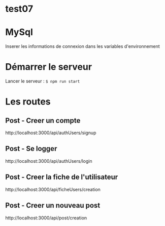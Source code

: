 # test07
# MySql
Inserer les informations de connexion dans les variables d'environnement

# Démarrer le serveur
Lancer le serveur : `$ npm run start`

# Les routes
## Post - Creer un compte
http://localhost:3000/api/authUsers/signup
## Post - Se logger
http://localhost:3000/api/authUsers/login
## Post - Creer la fiche de l'utilisateur
http://localhost:3000/api/ficheUsers/creation
## Post - Creer un nouveau post
http://localhost:3000/api/post/creation
